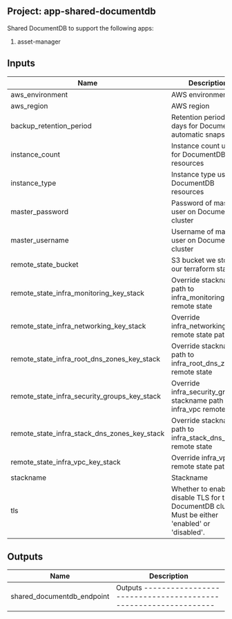 ## Project: app-shared-documentdb

Shared DocumentDB to support the following apps:
  1. asset-manager


## Inputs

| Name | Description | Type | Default | Required |
|------|-------------|:----:|:-----:|:-----:|
| aws_environment | AWS environment | string | - | yes |
| aws_region | AWS region | string | `eu-west-1` | no |
| backup_retention_period | Retention period in days for DocumentDB automatic snapshots | string | `1` | no |
| instance_count | Instance count used for DocumentDB resources | string | `3` | no |
| instance_type | Instance type used for DocumentDB resources | string | `db.r5.large` | no |
| master_password | Password of master user on DocumentDB cluster | string | - | yes |
| master_username | Username of master user on DocumentDB cluster | string | - | yes |
| remote_state_bucket | S3 bucket we store our terraform state in | string | - | yes |
| remote_state_infra_monitoring_key_stack | Override stackname path to infra_monitoring remote state | string | `` | no |
| remote_state_infra_networking_key_stack | Override infra_networking remote state path | string | `` | no |
| remote_state_infra_root_dns_zones_key_stack | Override stackname path to infra_root_dns_zones remote state | string | `` | no |
| remote_state_infra_security_groups_key_stack | Override infra_security_groups stackname path to infra_vpc remote state | string | `` | no |
| remote_state_infra_stack_dns_zones_key_stack | Override stackname path to infra_stack_dns_zones remote state | string | `` | no |
| remote_state_infra_vpc_key_stack | Override infra_vpc remote state path | string | `` | no |
| stackname | Stackname | string | - | yes |
| tls | Whether to enable or disable TLS for the DocumentDB cluster. Must be either 'enabled' or 'disabled'. | string | `disabled` | no |

## Outputs

| Name | Description |
|------|-------------|
| shared_documentdb_endpoint | Outputs -------------------------------------------------------------- |


